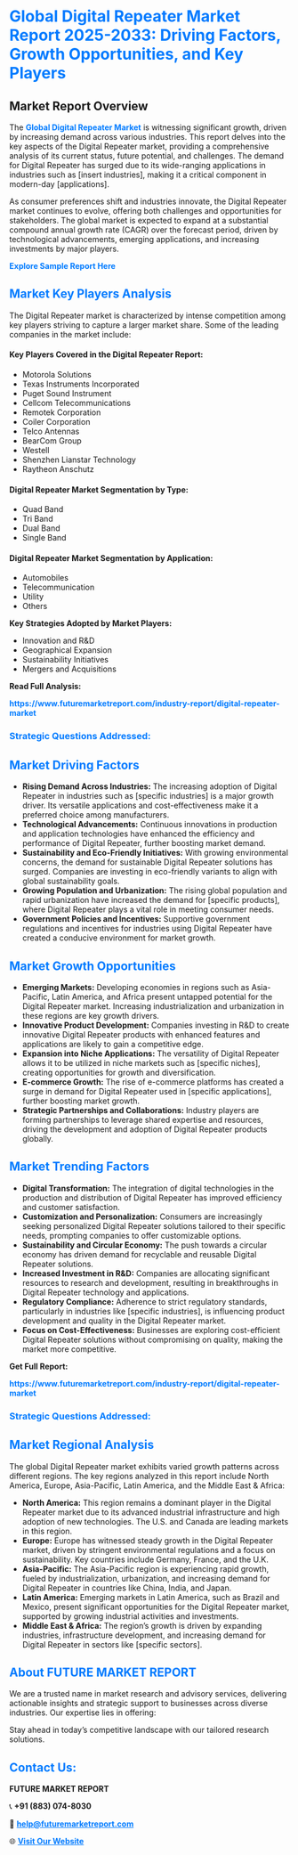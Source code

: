 <h1 style="color: #007BFF;">Global Digital Repeater Market Report 2025-2033: Driving Factors, Growth Opportunities, and Key Players</h1>

<section id="overview">
<h2>Market Report Overview</h2>
<p>The <a href="https://www.futuremarketreport.com/industry-report/digital-repeater-market" style="color: #007BFF; text-decoration: none;"><strong>Global Digital Repeater Market</strong></a> is witnessing significant growth, driven by increasing demand across various industries. This report delves into the key aspects of the Digital Repeater market, providing a comprehensive analysis of its current status, future potential, and challenges. The demand for Digital Repeater has surged due to its wide-ranging applications in industries such as [insert industries], making it a critical component in modern-day [applications].</p>
<p>As consumer preferences shift and industries innovate, the Digital Repeater market continues to evolve, offering both challenges and opportunities for stakeholders. The global market is expected to expand at a substantial compound annual growth rate (CAGR) over the forecast period, driven by technological advancements, emerging applications, and increasing investments by major players.</p>
</section>

<section id="overview">
<p><a href="https://www.futuremarketreport.com/request-sample/reportId=75152" style="color: #007BFF; text-decoration: none;"><strong>Explore Sample Report Here</strong></a></p>
</section>

<section id="key-players">
<h2 style="color: #007BFF;">Market Key Players Analysis</h2>
<p>The Digital Repeater market is characterized by intense competition among key players striving to capture a larger market share. Some of the leading companies in the market include:</p>
<h4>Key Players Covered in the Digital Repeater Report:</h4>
<ul><li>Motorola Solutions</li><li>Texas Instruments Incorporated</li><li>Puget Sound Instrument</li><li>Cellcom Telecommunications</li><li>Remotek Corporation</li><li>Coiler Corporation</li><li>Telco Antennas</li><li>BearCom Group</li><li>Westell</li><li>Shenzhen Lianstar Technology</li><li>Raytheon Anschutz</li></ul>
<h4>Digital Repeater Market Segmentation by Type:</h4>
<ul><li>Quad Band</li><li>Tri Band</li><li>Dual Band</li><li>Single Band</li></ul>

<h4>Digital Repeater Market Segmentation by Application:</h4>
<ul><li>Automobiles</li><li>Telecommunication</li><li>Utility</li><li>Others</li></ul>
<p><strong>Key Strategies Adopted by Market Players:</strong></p>
<ul>
<li>Innovation and R&D</li>
<li>Geographical Expansion</li>
<li>Sustainability Initiatives</li>
<li>Mergers and Acquisitions</li>
</ul>
</section>

<section>
<p><strong>Read Full Analysis: </strong></p><a href="https://www.futuremarketreport.com/industry-report/digital-repeater-market" style="color: #007BFF; text-decoration: none;"><strong>https://www.futuremarketreport.com/industry-report/digital-repeater-market</strong></a>
<h3 style="color: #007BFF;">Strategic Questions Addressed:</h3>
</section>

<section id="driving-factors">
<h2 style="color: #007BFF;">Market Driving Factors</h2>
<ul>
<li><strong>Rising Demand Across Industries:</strong> The increasing adoption of Digital Repeater in industries such as [specific industries] is a major growth driver. Its versatile applications and cost-effectiveness make it a preferred choice among manufacturers.</li>
<li><strong>Technological Advancements:</strong> Continuous innovations in production and application technologies have enhanced the efficiency and performance of Digital Repeater, further boosting market demand.</li>
<li><strong>Sustainability and Eco-Friendly Initiatives:</strong> With growing environmental concerns, the demand for sustainable Digital Repeater solutions has surged. Companies are investing in eco-friendly variants to align with global sustainability goals.</li>
<li><strong>Growing Population and Urbanization:</strong> The rising global population and rapid urbanization have increased the demand for [specific products], where Digital Repeater plays a vital role in meeting consumer needs.</li>
<li><strong>Government Policies and Incentives:</strong> Supportive government regulations and incentives for industries using Digital Repeater have created a conducive environment for market growth.</li>
</ul>
</section>

<section id="growth-opportunities">
<h2 style="color: #007BFF;">Market Growth Opportunities</h2>
<ul>
<li><strong>Emerging Markets:</strong> Developing economies in regions such as Asia-Pacific, Latin America, and Africa present untapped potential for the Digital Repeater market. Increasing industrialization and urbanization in these regions are key growth drivers.</li>
<li><strong>Innovative Product Development:</strong> Companies investing in R&D to create innovative Digital Repeater products with enhanced features and applications are likely to gain a competitive edge.</li>
<li><strong>Expansion into Niche Applications:</strong> The versatility of Digital Repeater allows it to be utilized in niche markets such as [specific niches], creating opportunities for growth and diversification.</li>
<li><strong>E-commerce Growth:</strong> The rise of e-commerce platforms has created a surge in demand for Digital Repeater used in [specific applications], further boosting market growth.</li>
<li><strong>Strategic Partnerships and Collaborations:</strong> Industry players are forming partnerships to leverage shared expertise and resources, driving the development and adoption of Digital Repeater products globally.</li>
</ul>
</section>

<section id="trending-factors">
<h2 style="color: #007BFF;">Market Trending Factors</h2>
<ul>
<li><strong>Digital Transformation:</strong> The integration of digital technologies in the production and distribution of Digital Repeater has improved efficiency and customer satisfaction.</li>
<li><strong>Customization and Personalization:</strong> Consumers are increasingly seeking personalized Digital Repeater solutions tailored to their specific needs, prompting companies to offer customizable options.</li>
<li><strong>Sustainability and Circular Economy:</strong> The push towards a circular economy has driven demand for recyclable and reusable Digital Repeater solutions.</li>
<li><strong>Increased Investment in R&D:</strong> Companies are allocating significant resources to research and development, resulting in breakthroughs in Digital Repeater technology and applications.</li>
<li><strong>Regulatory Compliance:</strong> Adherence to strict regulatory standards, particularly in industries like [specific industries], is influencing product development and quality in the Digital Repeater market.</li>
<li><strong>Focus on Cost-Effectiveness:</strong> Businesses are exploring cost-efficient Digital Repeater solutions without compromising on quality, making the market more competitive.</li>
</ul>
</section>

<section>
<p><strong>Get Full Report: </strong></p><a href="https://www.futuremarketreport.com/industry-report/digital-repeater-market" style="color: #007BFF; text-decoration: none;"><strong>https://www.futuremarketreport.com/industry-report/digital-repeater-market</strong></a>
<h3 style="color: #007BFF;">Strategic Questions Addressed:</h3>
</section>


<section id="regional-analysis">
<h2 style="color: #007BFF;">Market Regional Analysis</h2>
<p>The global Digital Repeater market exhibits varied growth patterns across different regions. The key regions analyzed in this report include North America, Europe, Asia-Pacific, Latin America, and the Middle East & Africa:</p>
<ul>
<li><strong>North America:</strong> This region remains a dominant player in the Digital Repeater market due to its advanced industrial infrastructure and high adoption of new technologies. The U.S. and Canada are leading markets in this region.</li>
<li><strong>Europe:</strong> Europe has witnessed steady growth in the Digital Repeater market, driven by stringent environmental regulations and a focus on sustainability. Key countries include Germany, France, and the U.K.</li>
<li><strong>Asia-Pacific:</strong> The Asia-Pacific region is experiencing rapid growth, fueled by industrialization, urbanization, and increasing demand for Digital Repeater in countries like China, India, and Japan.</li>
<li><strong>Latin America:</strong> Emerging markets in Latin America, such as Brazil and Mexico, present significant opportunities for the Digital Repeater market, supported by growing industrial activities and investments.</li>
<li><strong>Middle East & Africa:</strong> The region’s growth is driven by expanding industries, infrastructure development, and increasing demand for Digital Repeater in sectors like [specific sectors].</li>
</ul>
</section>

<footer>
<h2 style="color: #007BFF;">About FUTURE MARKET REPORT</h2>
<p>We are a trusted name in market research and advisory services, delivering actionable insights and strategic support to businesses across diverse industries. Our expertise lies in offering:</p>

<p>Stay ahead in today’s competitive landscape with our tailored research solutions.</p>

<h2 style="color: #007BFF;">Contact Us:</h2>
<p><strong>FUTURE MARKET REPORT</strong></p>
<p>📞 <strong>+91 (883) 074-8030</strong></p>
<p>📧 <strong><a href="mailto:help@futuremarketreport.com" style="color: #007BFF;">help@futuremarketreport.com</a></strong></p>
<p>🌐 <strong><a href="https://www.futuremarketreport.com/" style="color: #007BFF;">Visit Our Website</a></strong></p>
</footer>